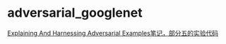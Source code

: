# adversarial_googlenet
[Explaining And Harnessing Adversarial Examples笔记，部分五的实验代码](/adversarial_googlenet/Explaining%And%Harnessing%Adversarial%Examples笔记.pdf)
